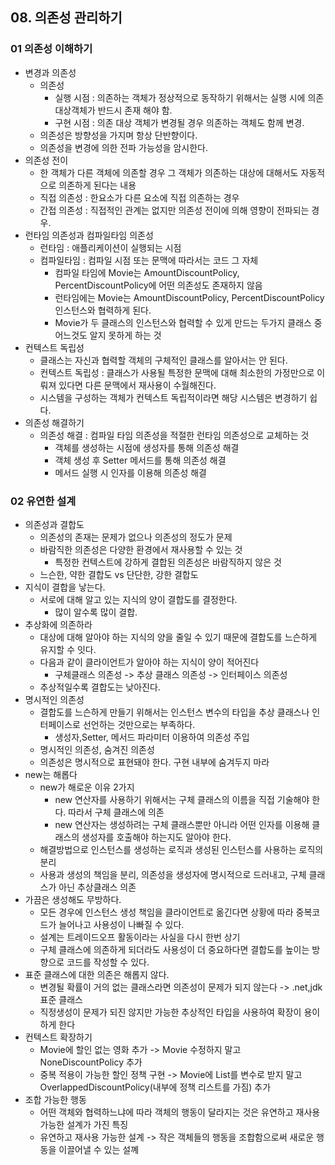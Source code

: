 ## 08. 의존성 관리하기 

### 01 의존성 이해하기
- 변경과 의존성
  - 의존성
    - 실행 시점 : 의존하는 객체가 정상적으로 동작하기 위해서는 실행 시에 의존 대상객체가 반드시 존재 해야 함.
    - 구현 시점 : 의존 대상 객체가 변경될 경우 의존하는 객체도 함께 변경. 
  - 의존성은 방향성을 가지며 항상 단반향이다. 
  - 의존성을 변경에 의한 전파 가능성을 암시한다. 
- 의존성 전이
  - 한 객체가 다른 객체에 의존할 경우 그 객체가 의존하는 대상에 대해서도 자동적으로 의존하게 된다는 내용
  - 직접 의존성 : 한요소가 다른 요소에 직접 의존하는 경우
  - 간접 의존성 : 직접적인 관계는 없지만 의존성 전이에 의해 영향이 전파되는 경우.
- 런타임 의존성과 컴파일타임 의존성
  - 런타임 : 애플리케이션이 실행되는 시점
  - 컴파일타임 : 컴파일 시점 또는 문맥에 따라서는 코드 그 자체
    - 컴파일 타임에 Movie는 AmountDiscountPolicy, PercentDiscountPolicy에 어떤 의존성도 존재하지 않음
    - 런타임에는 Movie는 AmountDiscountPolicy, PercentDiscountPolicy인스턴스와 협력하게 된다. 
    - Movie가 두 클래스의 인스턴스와 협력할 수 있게 만드는 두가지 클래스 중 어느것도 알지 못하게 하는 것
- 컨텍스트 독립성
  - 클래스는 자신과 협력할 객체의 구체적인 클래스를 알아서는 안 된다. 
  - 컨텍스트 독립성 : 클래스가 사용될 특정한 문맥에 대해 최소한의 가정만으로 이뤄져 있다면 다른 문맥에서 재사용이 수월해진다.
  - 시스템을 구성하는 객체가 컨텍스트 독립적이라면 해당 시스템은 변경하기 쉽다. 
- 의존성 해결하기
  - 의존성 해결 : 컴파일 타임 의존성을 적절한 런타임 의존성으로 교체하는 것
    - 객체를 생성하는 시점에 생성자를 통해 의존성 해결
    - 객체 생성 후 Setter 메서드를 통해 의존성 해결
    - 메서드 실행 시 인자를 이용해 의존성 해결

### 02 유연한 설계
- 의존성과 결합도
  - 의존성의 존재는 문제가 없으나 의존성의 정도가 문제
  - 바람직한 의존성은 다양한 환경에서 재사용할 수 있는 것
    - 특정한 컨텍스트에 강하게 결합된 의존성은 바람직하지 않은 것
  - 느슨한, 약한 결합도 vs 단단한, 강한 결합도
- 지식이 결합을 낳는다. 
  - 서로에 대해 알고 있는 지식의 양이 결합도를 결정한다. 
    - 많이 알수록 많이 결합.
- 추상화에 의존하라
  - 대상에 대해 알아야 하는 지식의 양을 줄일 수 있기 때문에 결합도를 느슨하게 유지할 수 잇다. 
  - 다음과 같이 클라이언트가 알아야 하는 지식이 양이 적어진다
    - 구체클래스 의존성 -> 추상 클래스 의존성 -> 인터페이스 의존성
  - 추상적일수록 결합도는 낮아진다. 
- 명시적인 의존성
  - 결합도를 느슨하게 만들기 위해서는 인스턴스 변수의 타입을 추상 클래스나 인터페이스로 선언하는 것만으로는 부족하다. 
    - 생성자,Setter, 메서드 파라미터 이용하여 의존성 주입
  - 명시적인 의존성, 숨겨진 의존성 
  - 의존성은 명시적으로 표현돼야 한다. 구현 내부에 숨겨두지 마라
- new는 해롭다
  - new가 해로운 이유 2가지
    - new 연산자를 사용하기 위해서는 구체 클래스의 이름을 직접 기술해야 한다. 따라서 구체 클래스에 의존
    - new 연산자는 생성하려는 구체 클래스뿐만 아니라 어떤 인자를 이용해 클래스의 생성자를 호출해야 하는지도 알아야 한다. 
  - 해결방법으로 인스턴스를 생성하는 로직과 생성된 인스턴스를 사용하는 로직의 분리
  - 사용과 생성의 책임을 분리, 의존성을 생성자에 명시적으로 드러내고, 구체 클래스가 아닌 추상클래스 의존
- 가끔은 생성해도 무방하다. 
  - 모든 경우에 인스턴스 생성 책임을 클라이언트로 옮긴다면 상황에 따라 중복코드가 늘어나고 사용성이 나빠질 수 있다. 
  - 설계는 트레이드오프 활동이라는 사실을 다시 한번 상기
  - 구체 클래스에 의존하게 되더라도 사용성이 더 중요하다면 결합도를 높이는 방향으로 코드를 작성할 수 있다. 
- 표준 클래스에 대한 의존은 해롭지 않다. 
  - 변경될 확률이 거의 없는 클래스라면 의존성이 문제가 되지 않는다 -> .net,jdk 표준 클래스
  - 직정생성이 문제가 되진 않지만 가능한 추상적인 타입을 사용하여 확장이 용이하게 한다
- 컨텍스트 확장하기 
  - Movie에 할인 없는 영화 추가 -> Movie 수정하지 말고 NoneDiscountPolicy 추가 
  - 중복 적용이 가능한 할인 정책 구현 -> Movie에 List를 변수로 받지 말고 OverlappedDiscountPolicy(내부에 정책 리스트를 가짐) 추가
- 조합 가능한 행동
  - 어떤 객체와 협력하느냐에 따라 객체의 행동이 달라지는 것은 유연하고 재사용 가능한 설계가 가진 특징
  - 유연하고 재사용 가능한 설계 -> 작은 객체들의 행동을 조합함으로써 새로운 행동을 이끌어낼 수 있는 설꼐